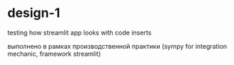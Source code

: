 # design-1
testing how streamlit app looks with code inserts

выполнено в рамках производственной практики (sympy for integration mechanic, framework streamlit)
